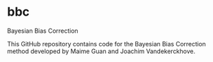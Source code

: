 # bbc
Bayesian Bias Correction

This GitHub repository contains code for the Bayesian Bias Correction method developed by Maime Guan and Joachim Vandekerckhove.
